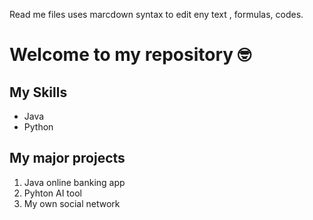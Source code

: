 Read me files uses marcdown syntax to edit eny text , formulas, codes.

# Welcome to my repository 🤓

## My Skills
- Java
- Python

## My major projects
1. Java online banking app
2. Pyhton AI tool
3. My own social network
